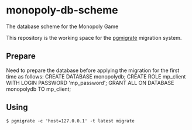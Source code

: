 # monopoly-db-scheme
The database scheme for the Monopoly Game

This repository is the working space for the [pgmigrate](https://github.com/yandex/pgmigrate/blob/master/doc/tutorial.md) migration system.

## Prepare
Need to prepare the database before applying the migration for the first time as follows:
    CREATE DATABASE monopolydb;
	CREATE ROLE mp_client WITH LOGIN PASSWORD 'mp_password';
	GRANT ALL ON DATABASE monopolydb TO mp_client;
## Using
    $ pgmigrate -c 'host=127.0.0.1' -t latest migrate


